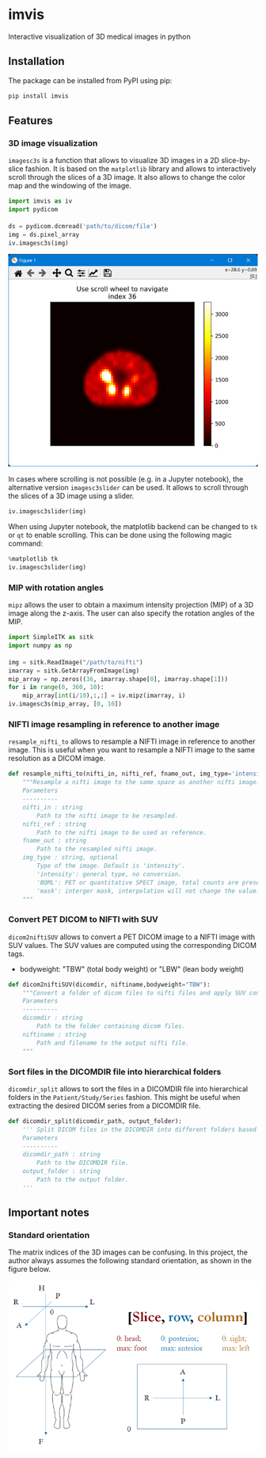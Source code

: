 # imvis

Interactive visualization of 3D medical images in python

## Installation

The package can be installed from PyPI using pip:

```bash
pip install imvis
```

## Features

### 3D image visualization

`imagesc3s` is a function that allows to visualize 3D images in a 2D slice-by-slice fashion. It is based on the `matplotlib` library and allows to interactively scroll through the slices of a 3D image. It also allows to change the color map and the windowing of the image.

```python
import imvis as iv
import pydicom

ds = pydicom.dcmread('path/to/dicom/file')
img = ds.pixel_array
iv.imagesc3s(img)
```

![imagesc3s: scroll](https://github.com/MengXiangxi/imvis/raw/main/docs/imagesc3s_window.png)

In cases where scrolling is not possible (e.g. in a Jupyter notebook), the alternative version `imagesc3slider` can be used. It allows to scroll through the slices of a 3D image using a slider.

```python
iv.imagesc3slider(img)
```

When using Jupyter notebook, the matplotlib backend can be changed to `tk` or `qt` to enable scrolling. This can be done using the following magic command:

```python
%matplotlib tk
iv.imagesc3slider(img)
```

### MIP with rotation angles

`mipz` allows the user to obtain a maximum intensity projection (MIP) of a 3D image along the z-axis. The user can also specify the rotation angles of the MIP.

```python
import SimpleITK as sitk
import numpy as np

img = sitk.ReadImage("/path/to/nifti")
imarray = sitk.GetArrayFromImage(img)
mip_array = np.zeros((36, imarray.shape[0], imarray.shape[1]))
for i in range(0, 360, 10):
    mip_array[int(i/10),:,:] = iv.mipz(imarray, i)
iv.imagesc3s(mip_array, [0, 10])
```

### NIFTI image resampling in reference to another image

`resample_nifti_to` allows to resample a NIFTI image in reference to another image. This is useful when you want to resample a NIFTI image to the same resolution as a DICOM image.

```python
def resample_nifti_to(nifti_in, nifti_ref, fname_out, img_type='intensity'):
    """Resample a nifti image to the same space as another nifti image.
    Parameters
    ----------
    nifti_in : string
        Path to the nifti image to be resampled.
    nifti_ref : string
        Path to the nifti image to be used as reference.
    fname_out : string
        Path to the resampled nifti image.
    img_type : string, optional
        Type of the image. Default is 'intensity'.
        'intensity': general type, no conversion.
        'BQML': PET or quantitative SPECT image, total counts are preserved.
        'mask': interger mask, interpolation will not change the value.
    """
```

### Convert PET DICOM to NIFTI with SUV

`dicom2niftiSUV` allows to convert a PET DICOM image to a NIFTI image with SUV values. The SUV values are computed using the corresponding DICOM tags.

- bodyweight: "TBW" (total body weight) or "LBW" (lean body weight)

```python
def dicom2niftiSUV(dicomdir, niftiname,bodyweight="TBW"):
    """Convert a folder of dicom files to nifti files and apply SUV conversion.
    Parameters
    ----------
    dicomdir : string
        Path to the folder containing dicom files.
    niftiname : string
        Path and filename to the output nifti file.
    """
```

### Sort files in the DICOMDIR file into hierarchical folders

`dicomdir_split` allows to sort the files in a DICOMDIR file into hierarchical folders in the `Patient/Study/Series` fashion. This might be useful when extracting the desired DICOM series from a DICOMDIR file.

```python
def dicomdir_split(dicomdir_path, output_folder):
    ''' Split DICOM files in the DICOMDIR into different folders based according to patient, studies, and series.
    Parameters
    ----------
    dicomdir_path : string
        Path to the DICOMDIR file.
    output_folder : string
        Path to the output folder.
    '''
```

## Important notes

### Standard orientation

The matrix indices of the 3D images can be confusing. In this project, the author always assumes the following standard orientation, as shown in the figure below.

![Standard orientation](https://github.com/MengXiangxi/imvis/raw/main/docs/orientation.png)
